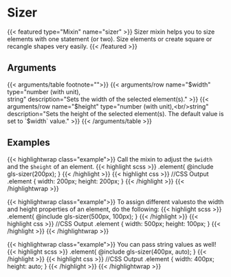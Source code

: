 # Sizer

{{< featured type="Mixin" name="sizer" >}}
Sizer mixin helps you to size elements with one statement (or two). Size elements or create square or recangle shapes very easily.
{{< /featured >}}

## Arguments

{{< arguments/table footnote="">}}
    {{< arguments/row name="$width" type="number (with unit),<br/>string" description="Sets the width of the selected element(s)." >}}
    {{< arguments/row name="$height" type="number (with unit),<br/>string" description="Sets the height of the selected element(s). The default value is set to `$width` value." >}}
{{< /arguments/table >}}

## Examples

{{< highlightwrap class="example">}}
Call the mixin to adjust the `$width` and the `$height` of an element.
{{< highlight scss >}}
.element{
    @include gls-sizer(200px);
}
{{< /highlight >}}
{{< highlight css >}}
//CSS Output
.element {
    width: 200px;
    height: 200px;
}
{{< /highlight >}}
{{< /highlightwrap >}}

{{< highlightwrap class="example">}}
To assign different values ​​to the width and height properties of an element, do the following:
{{< highlight scss >}}
.element{
    @include gls-sizer(500px, 100px);
}
{{< /highlight >}}
{{< highlight css >}}
//CSS Output
.element {
    width: 500px;
    height: 100px;
}
{{< /highlight >}}
{{< /highlightwrap >}}

{{< highlightwrap class="example">}}
You can pass string values as well!
{{< highlight scss >}}
.element{
    @include gls-sizer(400px, auto);
}
{{< /highlight >}}
{{< highlight css >}}
//CSS Output
.element {
    width: 400px;
    height: auto;
}
{{< /highlight >}}
{{< /highlightwrap >}}

